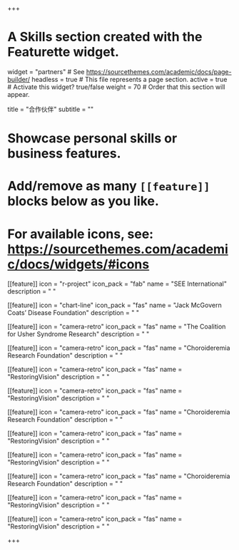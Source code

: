 +++
# A Skills section created with the Featurette widget.
widget = "partners"  # See https://sourcethemes.com/academic/docs/page-builder/
headless = true  # This file represents a page section.
active = true  # Activate this widget? true/false
weight = 70  # Order that this section will appear.

title = "合作伙伴"
subtitle = ""

# Showcase personal skills or business features.
# 
# Add/remove as many `[[feature]]` blocks below as you like.
# 
# For available icons, see: https://sourcethemes.com/academic/docs/widgets/#icons

[[feature]]
  icon = "r-project"
  icon_pack = "fab"
  name = "SEE International"
  description = "  "
  
[[feature]]
  icon = "chart-line"
  icon_pack = "fas"
  name = "Jack McGovern Coats’ Disease Foundation"
  description = "  " 
  
[[feature]]
  icon = "camera-retro"
  icon_pack = "fas"
  name = "The Coalition for Usher Syndrome Research"
  description = "  "

[[feature]]
  icon = "camera-retro"
  icon_pack = "fas"
  name = "Choroideremia Research Foundation"
  description = "  "  
  
[[feature]]
  icon = "camera-retro"
  icon_pack = "fas"
  name = "RestoringVision"
  description = "  "  
    
[[feature]]
  icon = "camera-retro"
  icon_pack = "fas"
  name = "RestoringVision"
  description = "  "  


[[feature]]
  icon = "camera-retro"
  icon_pack = "fas"
  name = "Choroideremia Research Foundation"
  description = "  "  
  
[[feature]]
  icon = "camera-retro"
  icon_pack = "fas"
  name = "RestoringVision"
  description = "  "  
    
[[feature]]
  icon = "camera-retro"
  icon_pack = "fas"
  name = "RestoringVision"
  description = "  "  
  
[[feature]]
  icon = "camera-retro"
  icon_pack = "fas"
  name = "Choroideremia Research Foundation"
  description = "  "  
  
[[feature]]
  icon = "camera-retro"
  icon_pack = "fas"
  name = "RestoringVision"
  description = "  "  
    
[[feature]]
  icon = "camera-retro"
  icon_pack = "fas"
  name = "RestoringVision"
  description = "  "  

  
+++
